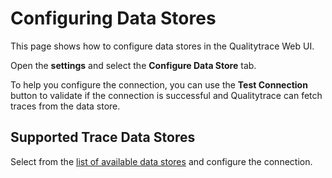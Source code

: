 # Configuring Data Stores

This page shows how to configure data stores in the Qualitytrace Web UI.

Open the **settings** and select the **Configure Data Store** tab.

<!--![](https://res.cloudinary.com/djwdcmwdz/image/upload/v1685971832/docs/Jaeger-settings-1477bdfe17b0675850681e0cfb85859a_ziy7un.png) -->

To help you configure the connection, you can use the **Test Connection** button to validate if the connection is successful and Qualitytrace can fetch traces from the data store.

<!-- ![](https://res.cloudinary.com/djwdcmwdz/image/upload/v1685972024/docs/demo.tracetest.io_transaction_QZ3ejgl4R_run_2_3_wrwikl.png) -->

## Supported Trace Data Stores

Select from the [list of available data stores](../configuration/overview.md) and configure the connection.

